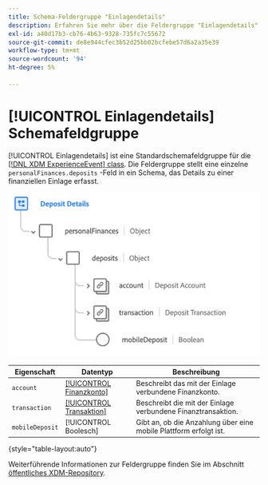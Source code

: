 ```yaml
---
title: Schema-Feldergruppe "Einlagendetails"
description: Erfahren Sie mehr über die Feldergruppe "Einlagendetails".
exl-id: a40d17b3-cb76-4b63-9328-735fc7c55672
source-git-commit: de8e944cfec3b52d25bb02bcfebe57d6a2a35e39
workflow-type: tm+mt
source-wordcount: '94'
ht-degree: 5%

---
```


# [!UICONTROL Einlagendetails] Schemafeldgruppe

[!UICONTROL Einlagendetails] ist eine Standardschemafeldgruppe für die [[!DNL XDM ExperienceEvent] class](../../classes/experienceevent.md). Die Feldergruppe stellt eine einzelne `personalFinances.deposits` -Feld in ein Schema, das Details zu einer finanziellen Einlage erfasst.

![](../../images/field-groups/deposit-details.png)

| Eigenschaft | Datentyp | Beschreibung |
| --- | --- | --- |
| `account` | [[!UICONTROL Finanzkonto]](../../data-types/financial-account.md) | Beschreibt das mit der Einlage verbundene Finanzkonto. |
| `transaction` | [[!UICONTROL Transaktion]](../../data-types/transaction.md) | Beschreibt die mit der Einlage verbundene Finanztransaktion. |
| `mobileDeposit` | [!UICONTROL Boolesch] | Gibt an, ob die Anzahlung über eine mobile Plattform erfolgt ist. |

{style="table-layout:auto"}

Weiterführende Informationen zur Feldergruppe finden Sie im Abschnitt [öffentliches XDM-Repository](https://github.com/adobe/xdm/blob/master/docs/reference/fieldgroups/experience-event/industry-verticals/experienceevent-deposit-details.schema.json).
